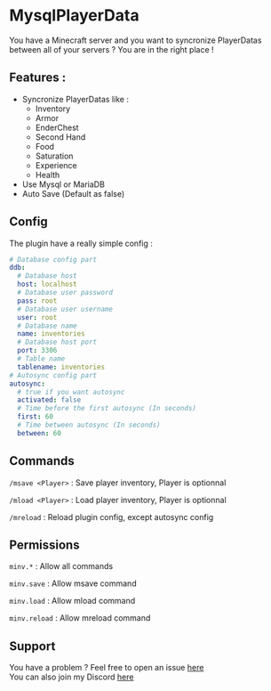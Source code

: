 # MysqlPlayerData

You have a Minecraft server and you want to syncronize PlayerDatas between all of your servers ? You are in the right place !

## Features :

* Syncronize PlayerDatas like :
    * Inventory
    * Armor
    * EnderChest
    * Second Hand
    * Food
    * Saturation
    * Experience
    * Health
* Use Mysql or MariaDB
* Auto Save (Default as false)

## Config

The plugin have a really simple config :

```yaml
# Database config part
ddb:
  # Database host
  host: localhost
  # Database user password
  pass: root
  # Database user username
  user: root
  # Database name
  name: inventories
  # Database host port
  port: 3306
  # Table name
  tablename: inventories
# Autosync config part
autosync:
  # true if you want autosync
  activated: false
  # Time before the first autosync (In seconds)
  first: 60
  # Time between autosync (In seconds)
  between: 60
```

## Commands

`/msave <Player>` : Save player inventory, Player is optionnal

`/mload <Player>` : Load player inventory, Player is optionnal

`/mreload` : Reload plugin config, except autosync config

## Permissions

`minv.*` : Allow all commands

`minv.save` : Allow msave command

`minv.load` : Allow mload command

`minv.reload` : Allow mreload command

## Support

You have a problem ? Feel free to open an issue [here](https://github.com/Vortezz/mysqlplayerdata/issues)<br>
You can also join my Discord [here](https://vortezz.dev/discord)
